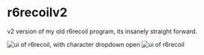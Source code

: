 # r6recoilv2
v2 version of my old r6recoil program, its insanely straight forward.

![ui of r6recoil, with character dropdown open](https://i.imgur.com/cUeZlXJ.png)
![ui of r6recoil](https://i.imgur.com/lBfFseK.png)
